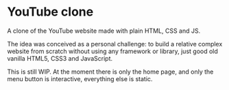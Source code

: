 # YouTube clone

A clone of the YouTube website made with plain HTML, CSS and JS.

The idea was conceived as a personal challenge: to build a relative complex website from scratch without using any framework or library, just good old vanilla HTML5, CSS3 and JavaScript.

This is still WIP. At the moment there is only the home page, and only the menu button is interactive, everything else is static.
